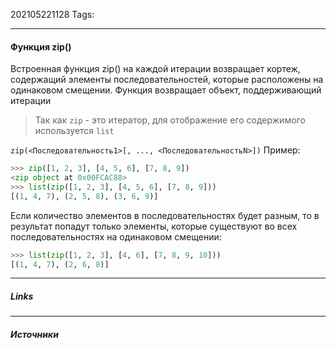 202105221128
Tags:
___
#### Функция zip()
Встроенная функция zip() на каждой итерации возвращает кортеж, содержащий элементы последовательностей, которые расположены на одинаковом смещении. Функция возвращает объект, поддерживающий итерации
>Так как `zip` - это итератор, для отображение его содержимого используется `list`

```zip(<Последовательность1>[, ..., <ПоследовательностьN>])```
Пример:
```python
>>> zip([1, 2, 3], [4, 5, 6], [7, 8, 9])
<zip object at 0x00FCAC88>
>>> list(zip([1, 2, 3], [4, 5, 6], [7, 8, 9]))
[(1, 4, 7), (2, 5, 8), (3, 6, 9)]
```
Если количество элементов в последовательностях будет разным, то в результат попадут только элементы, которые существуют во всех последовательностях на одинаковом смещении:
```python
>>> list(zip([1, 2, 3], [4, 6], [7, 8, 9, 10]))
[(1, 4, 7), (2, 6, 8)]
```

___
##### Links


---
##### Источники
